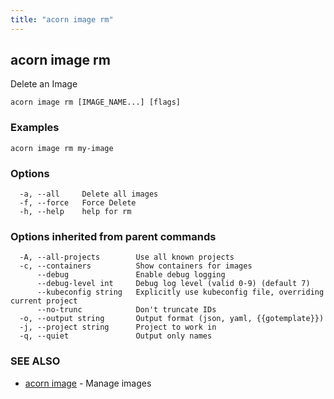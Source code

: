```yaml
---
title: "acorn image rm"
---
```

## acorn image rm

Delete an Image

```
acorn image rm [IMAGE_NAME...] [flags]
```

### Examples

```
acorn image rm my-image
```

### Options

```
  -a, --all     Delete all images
  -f, --force   Force Delete
  -h, --help    help for rm
```

### Options inherited from parent commands

```
  -A, --all-projects        Use all known projects
  -c, --containers          Show containers for images
      --debug               Enable debug logging
      --debug-level int     Debug log level (valid 0-9) (default 7)
      --kubeconfig string   Explicitly use kubeconfig file, overriding current project
      --no-trunc            Don't truncate IDs
  -o, --output string       Output format (json, yaml, {{gotemplate}})
  -j, --project string      Project to work in
  -q, --quiet               Output only names
```

### SEE ALSO

* [acorn image](acorn_image.md)	 - Manage images

